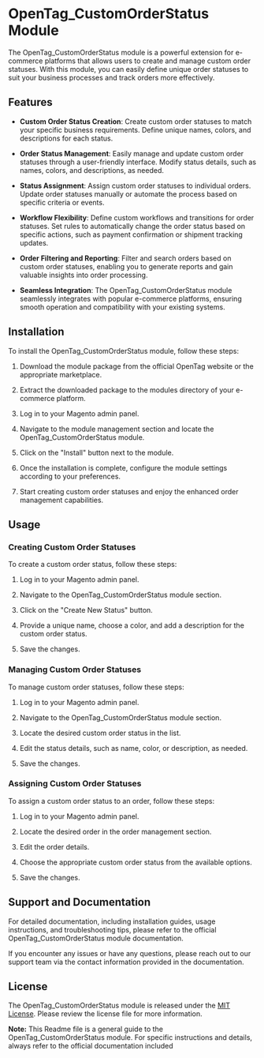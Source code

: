 # OpenTag_CustomOrderStatus Module

The OpenTag_CustomOrderStatus module is a powerful extension for e-commerce platforms that allows users to create and manage custom order statuses. With this module, you can easily define unique order statuses to suit your business processes and track orders more effectively.

## Features

- **Custom Order Status Creation**: Create custom order statuses to match your specific business requirements. Define unique names, colors, and descriptions for each status.

- **Order Status Management**: Easily manage and update custom order statuses through a user-friendly interface. Modify status details, such as names, colors, and descriptions, as needed.

- **Status Assignment**: Assign custom order statuses to individual orders. Update order statuses manually or automate the process based on specific criteria or events.

- **Workflow Flexibility**: Define custom workflows and transitions for order statuses. Set rules to automatically change the order status based on specific actions, such as payment confirmation or shipment tracking updates.

- **Order Filtering and Reporting**: Filter and search orders based on custom order statuses, enabling you to generate reports and gain valuable insights into order processing.

- **Seamless Integration**: The OpenTag_CustomOrderStatus module seamlessly integrates with popular e-commerce platforms, ensuring smooth operation and compatibility with your existing systems.

## Installation

To install the OpenTag_CustomOrderStatus module, follow these steps:

1. Download the module package from the official OpenTag website or the appropriate marketplace.

2. Extract the downloaded package to the modules directory of your e-commerce platform.

3. Log in to your Magento admin panel.

4. Navigate to the module management section and locate the OpenTag_CustomOrderStatus module.

5. Click on the "Install" button next to the module.

6. Once the installation is complete, configure the module settings according to your preferences.

7. Start creating custom order statuses and enjoy the enhanced order management capabilities.

## Usage

### Creating Custom Order Statuses

To create a custom order status, follow these steps:

1. Log in to your Magento admin panel.

2. Navigate to the OpenTag_CustomOrderStatus module section.

3. Click on the "Create New Status" button.

4. Provide a unique name, choose a color, and add a description for the custom order status.

5. Save the changes.

### Managing Custom Order Statuses

To manage custom order statuses, follow these steps:

1. Log in to your Magento admin panel.

2. Navigate to the OpenTag_CustomOrderStatus module section.

3. Locate the desired custom order status in the list.

4. Edit the status details, such as name, color, or description, as needed.

5. Save the changes.

### Assigning Custom Order Statuses

To assign a custom order status to an order, follow these steps:

1. Log in to your Magento admin panel.

2. Locate the desired order in the order management section.

3. Edit the order details.

4. Choose the appropriate custom order status from the available options.

5. Save the changes.

## Support and Documentation

For detailed documentation, including installation guides, usage instructions, and troubleshooting tips, please refer to the official OpenTag_CustomOrderStatus module documentation.

If you encounter any issues or have any questions, please reach out to our support team via the contact information provided in the documentation.

## License

The OpenTag_CustomOrderStatus module is released under the [MIT License](https://opensource.org/licenses/MIT). Please review the license file for more information.

**Note:** This Readme file is a general guide to the OpenTag_CustomOrderStatus module. For specific instructions and details, always refer to the official documentation included
